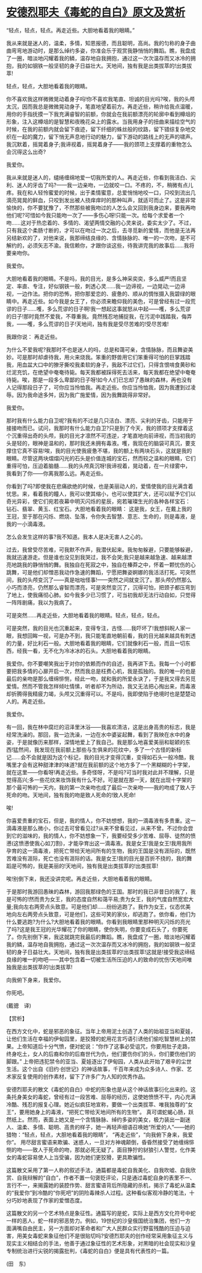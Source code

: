 # [安德烈耶夫《毒蛇的自白》原文及赏析](https://www.vrrw.net/wx/12084.html)

“轻点，轻点，轻点。再走近些。大胆地看着我的眼睛。”

我从来就是迷人的，温柔，多情，知恩报德，而且聪明，高尚。我的匀称的身子曲曲弯弯地游动时，是那么绰约多姿，你准会乐于观赏我静悄悄的舞蹈。瞧，我盘成了一圈，暗淡地闪耀着我的鳞，温存地自我拥抱，通过这一次次温存而又冰冷的拥抱，我的如钢铁一般坚韧的身子日益壮大。天地间，独有我是出类拔萃的!出类拔萃!

轻点，轻点，大胆地看着我的眼睛。

你不喜欢我这样微微晃动着身子吗!你不喜欢我笔直、坦诚的目光吗?唉，我的头颅太沉，因而我总是微微晃动身子，笔直地望着前方。再走近些，稍许给我点温暖，用你的手指抚摸一下我充满睿智的前额，你就会在我前额漂亮的轮廓中看到樽俎的形象，注入这樽俎的是智慧和夜晚花朵上的露水。当我用身子的扭曲来描绘空气的时候，在我的前额内就会留下痕迹，留下纤细的蛛丝般的纹路，留下错综复杂地交织在一起的魔力，留下悄无声息地行动的魅力，留下游动的路线上的无声的啸声。我沉默着，摇晃着身子;我谛视着，摇晃着身子——我的颈项上支撑着的重物怎么会沉得这么出奇?



我爱你。

我从来就是迷人的，缱绻缠绵地爱一切我所爱的人。再走近些，你看到我洁白、尖利、迷人的牙齿了吗?——我一边亲吻，一边就咬一口。不疼的，不，稍微有点儿疼。我在和人轻怜蜜爱的时候，出于柔情蜜意，总爱悄悄地咬一口，只咬到流出几滴亮晃晃的鲜血，只咬到发出被人挠痒痒时的那种叫声，就适可而止了。这是非常愉快的，你不要犹豫了，不然那些被我吻过的人怎么会又回到我身边来，要我再吻他们呢?可惜如今我只能吻一次了——多伤心呀!只能一次。给每个求爱者一个吻……这对于热恋着的、多情的、渴望两情交融的心灵来说，委实太少了。不过，只有我这个柔肠寸断的，才可以在吻过一次之后，去寻觅新的爱情，而他是无法再另结新欢的了，对他来说，我那缔结良缘的、含情脉脉的、唯一的一次吻，是不可解约的，必须矢志不渝。我信赖你，才跟你谈这些，待我讲完我的故事后……我将要亲吻你。

我爱你。

大胆地看着我的眼睛。不是吗，我的目光，是多么神采奕奕，多么威严!而且坚定、率直、专注，好似钢铁一般，刺透心灵……我一边谛视，一边晃动;一边谛视，一边作法。把你的恐怖，把你那爱恋的、疲惫的、顺从的惆怅摄入我碧绿的眼睛中。再走近些。如今我是女王了，你必须来瞻仰我的美色，可是曾经有过一段荒谬的日子……嚄，多么荒谬的日子啊!我一想起这事就怒从中起——嚄，多么荒谬的日子!那时竟然不爱我，不尊重我。竟然残忍地捕捉我，在污泥中践踏我，侮弄我，——嚄，多么荒谬的日子!天地间，独有我是受尽苦难的!受尽苦难!

我跟你说： 再走近些。

为什么不爱我呢?我那时不也是迷人的吗，总是和蔼可亲，含情脉脉，而且舞姿美妙。可是那时却虐待我，用火来烧我。笨重的野兽用它们笨重得可怕的巨掌践踏我，用血盆大口中的獠牙撕咬我柔软的身子，我敌不过它们，只得含恨啃食黄砂和烂泥充饥，在绝望中奄奄待毙。每天我都被踩得死去活来，每天我都在绝望中奄奄待毙。唉，那是一段多么卑鄙的日子呀!如今人们已忘却了愚昧的森林，再也没有人记得那段日子了，可你应当怜恤我。再走近些。你应当怜恤我，因为我遭到过凌辱。因为我命途多舛，因为我广施爱情，因为我舞跳得非常好。

我爱你。

那时我有什么能力自卫呢?我有的不过是几只洁白、漂亮、尖利的牙齿，只能用于接接吻而已。试问，我那时有什么能力自卫?只是到了今天，我的颈项才支撑着这个沉重得出奇的头颅，我的目光才凛然不可违逆，才笔直地向前谛视，而当初我的头是轻的，眼神是温和的，那时我还未拥有毒液。嚄，我现在的脑袋可真沉，要支撑住它真不容易!唉，我的目光使我疲惫不堪，我的额上有两块石头，这就是我的眼睛。尽管这两块熠熠闪光的石头是价值连城的宝石，然而较之温和的眼睛，它们重得可怕，压迫着脑髓……我的头颅真沉呀!我谛视着，晃动着，在一片绿雾中，我看到了你——你离我那么远。再走近些。

你看到了吗?即使我在悲痛欲绝的时候，也是美丽动人的，爱情使我的目光满含着忧思。来，看着我的瞳人，我可以使其缩小，也可以使其扩大，还可以赋予它们以奇光异彩，使它们宛若夜幕中明灭闪烁的星辰，宛若璀璨生光的各种各样宝石： 钻石、翡翠、黄玉、红宝石。大胆地看着我的眼睛： 这是我，女王，在戴上我的王冠，至于那在闪烁、燃烧、坠落，令你失去智慧、意志、生命的，则是毒液，是我的一小滴毒液。

怎么会发生这样的事?我不知道。我本人是决无害人之心的。

过去，我曾受尽苦难，可我默不作声，我潜伏起来。我匆匆躲避，只要能够躲避，我就迅速游走。但是谁也没见到我哭过，我不会哭;我只是越来越急速、越来越漂亮地跳我的静悄悄的舞。我独自在死寂之中，独自在榛莽之中，怀着一颗忧伤的心跳舞，可是他们却憎恶我动作急速的舞蹈，宁愿把舞姿婀娜的我活活打死。可突然间，我的头颅变沉了——真是咄咄怪事!——突然之间就变沉了。那头颅仍然那么小巧而漆亮，仍然那么睿智而漂亮，可是突然变沉了，沉得可怕，把颈子都压弯到了地上，使我痛彻心肺。如今我多少已习惯了，可当初我却无法行动自如，只觉得一阵阵剧痛，我以为我病了。

可是突然……再走近些，大胆地看着我的眼睛。轻点，轻点，轻点。

可是突然，我的目光也沉重起来，变得专注，古怪……我吓坏了!我想斜睨人家一眼，我想回眸一视，可是办不到，我只能笔直地朝前看，我的目光越来越具有刺透的力量，好比利石一般。大胆地看着我的眼睛，它们就像利石一般，而且一切东西，经我一看，无不化为冷冰冰的石头。大胆地看着我的眼睛。

我爱你。你不要嘲笑我出于对你的依赖而作的自述，我再讲下去。我每一个小时都要把我多情的心扉开启一次，然而我总是枉费心机，我是孤独的。我的唯一的也是最后的亲吻是那么缠绵悱恻，经此一吻，就和我的所爱永诀了，于是我又得去另觅爱情。然而不管我怎样倾吐情愫，听者却不为所动，我又无法把心掏出来，而毒液却折腾得我精疲力竭，头颅又沉重得可以。不是吗，我即使陷于绝境时也是楚楚动人的。再走近些。

我爱你。

有一回，我在林中腐烂的沼泽里沐浴——我喜欢清洁，这是出身高贵的标志，我是经常洗澡的。那回，我一边洗澡，一边在水中婆娑起舞，看到了我映在水中的身姿，于是就像历来那样，深情地爱上了我自己。我是那么地喜爱美丽和聪颖的东西!猛然间，我发现在我前额上那些与生俱来的花纹中，多了一个古怪的新标记……会不会就是因为这个标记，我的目光才变得沉重，变得如石头一般冷酷，我嘴里才会有这种甜津津的味道?就在我前额的这个地方多了一个黑糊糊的十字架，就在这里——你看呀!再走近些。多奇怪呀，不是吗?可当时我对此并不理解，只是觉得高兴;多一些花纹来妆饰我有什么不好。可是就在那一天，就在出现十字架的那个最可怖的一天内，我的第一次亲吻也成了最后一次亲吻——我的吻成了致人于死命的吻。天地间，独有我的吻是致人死命的!致人死命!

唉!

你喜爱贵重的宝石，但是，我的情人，你不妨想想，我的一滴毒液有多贵重。这一滴毒液是那么微小，你过去可曾看见过?从来不曾看见过，从来不曾。不过你会尝到它的滋味的，我的情人，你不妨想象一下，我要经受多少苦难、屈辱、徒然的愤懑(这愤懑使我心如刀割)，才能孕育出这一滴毒液。我是女王!我是女王!我用我所孕育的这一滴毒液，把死亡带给天地间所有的生物，我的王国是没有涯际的，既然苦难没有涯际，死亡也没有涯际的话。我是女王!我的目光是百折不挠的，我的舞蹈是可怖的，我是美丽的!天地间，独有我是出类拔萃的!出类拔萃!

唉!别倒下来，我还没讲完呢。再走近些，大胆地看着我的眼睛。

于是那时我游回愚昧的森林，游回我那绿色的王国。那时的我已非昔日的我了，我是可怖的!然而贵为女王，我的态度自然和蔼平易;贵为女王，我的气度自然宽宏大量;我向左右两旁点头致意。可是他们却……纷纷逃跑了。我作为女王，仪态优美地向左右两旁点头致意，可是他们，这些可笑的家伙，却逃跑了。依你看，他们为什么要逃跑?为什么?大胆地看着我的眼睛。你看到我眼睛里那种明灭闪烁的亮光了吗?这是我王冠的光华耀花了你的眼睛，使你失明，你要变成石头了，你要死了。你先别倒下来，我这就跳完我最后的舞蹈。瞧，我盘成了一圈，暗淡地闪耀着我的鳞，温存地自我拥抱，通过这一次次温存而又冰冷的拥抱，我的如钢铁一般坚韧的身子日益壮大。天地间，独有我是出类拔萃的!出类拔萃!这就是!接受我这缔结良缘的唯一的吻吧——其中包含着一切被生活所压迫的人的致命的忧伤!天地间唯独我是出类拔萃的!出类拔萃!

向我俯下身来，我爱你。

你死吧。

(戴骢　译)

【赏析】

在西方文化中，蛇是邪恶的象征。当年上帝用泥土创造了人类的始祖亚当和夏娃，让他们生活在幸福的伊甸园里，是狡猾的蛇用花言巧语引诱他们偷吃智慧树上的禁果。上帝知道后十分气愤，便对蛇说：“你作了这事必受诅咒，你要用肚子走路，终身吃土，女人的后裔和你的后裔世代为仇，他们要伤你们的头，你们要伤他们的脚跟。” 上帝把违犯禁令的亚当、夏娃逐出了伊甸园，人类从此开始了艰辛的尘世生活。这个出自《旧约·创世记》的神话故事，千百年来成为众多诗人、作家、艺术家反复使用的创作素材，留下了许多广为人知的优秀作品。

安德烈耶夫的散文《毒蛇的自白》中蛇的形象也是从这个神话故事衍化出来的。这条托身美女的毒蛇，曾经有过一段苦难、屈辱的经历，这使她愤愤不平，内心充满冷酷、残忍的报复心理。她近似疯狂地宣称，要做一个出类拔萃、唯我独尊的“女王”，要用她身上的毒液，“把死亡带给天地间所有的生物”。 真可谓蛇蝎心肠，跃然纸上。然而，表面上她又是一个含情脉脉、绰约多姿的美女，极力装出一副迷人、温柔、多情、聪明、高贵的样子，她一再轻声细语召唤她“所爱的人”——她的猎物：“轻点，轻点，大胆地看着我的眼睛”， “再走近些”，“向我俯下身来，我爱你”。 用尽甜言蜜语来欺骗、迷惑人，一旦对方神魂颠倒，昏昏然接受了她缠绵悱恻的吻——致人于死命的吻，那就必死无疑了。面目狰狞的豺狼引人警觉，化作美女的毒蛇容易使人上当受骗，因为她们更狡猾，更具欺骗性。

这篇散文采用了第一人称的叙述手法，通篇都是毒蛇自我美化、自我吹嘘、自我欣赏、自我辩解的“自白”，作者不置一句褒贬评论，只是通过毒蛇自身的表里不一、言行不一，来揭露她的装腔作势、甜言蜜语背后所隐藏的杀机，揭示了毒蛇从温柔的“我爱你”到冷酷的“你死吧”的阴险毒辣杀人过程。这种看似客观冷静的笔法，十分巧妙地表现了作家的爱憎态度。

这篇散文的另一个艺术特点是象征性。通篇写的是蛇，实际上是西方文化符号中蛇一样的恶人，蛇一样的邪恶势力。例如，19世纪的沙皇俄国统治集团，他们一方面满嘴自由民主，另一方面却对革命者和广大人民群众实行野蛮残酷的压迫与迫害，用美女毒蛇来象征他们不是很贴切吗?安德烈耶夫的创作经常采用象征主义与现实主义相结合的手法，他善于通过象征性的艺术形象，对黑暗的社会现实和沙皇专制统治进行尖锐的揭露批判，《毒蛇的自白》便是具有代表性的一篇。

(田　东)

